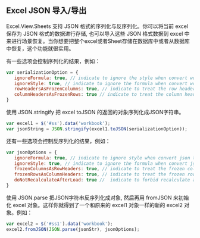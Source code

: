 ## Excel JSON 导入/导出
Excel.View.Sheets 支持 JSON 格式的序列化与反序列化。你可以将当前 excel 保存为 JSON 格式的数据进行存储, 也可以导入这些 JSON 格式数据到 excel 中来进行场景恢复。当你想要把整个excel或者Sheet存储在数据库中或者从数据库中恢复，这个功能就很实用。

有一些选项会控制序列化的结果，例如：
```JavaScript
var serializationOption = {
   ignoreFormula: true, // indicate to ignore the style when convert workbook to json, default value is false
   ignoreStyle: true, // indicate to ignore the formula when convert workbook to json, default value is false
   rowHeadersAsFrozenColumns: true, // indicate to treat the row headers as frozen columns when convert workbook to json, default value is false
   columnHeadersAsFrozenRows: true // indicate to treat the column headers as frozen rows when convert workbook to json, default value is false
}
```

使用 JSON.stringify 把 excel toJSON 的返回的对象序列化成JSON字符串。
```JavaScript
var excel1 = $('#ss').data('workbook');
var jsonString = JSON.stringify(excel1.toJSON(serializationOption)); 
```

还有一些选项会控制反序列化的结果，例如：
```JavaScript
var jsonOptions = {
   ignoreFormula: true, // indicate to ignore style when convert json to workbook, default value is false
   ignoreStyle: true, // indicate to ignore the formula when convert json to workbook, default value is false
   frozenColumnsAsRowHeaders: true, // indicate to treat the frozen columns as row headers when convert json to workbook, default value is false
   frozenRowsAsColumnHeaders: true, // indicate to treat the frozen rows as column headers when convert json to workbook, default value is false
   doNotRecalculateAfterLoad: true //  indicate to forbid recalculate after load the json, default value is false
}
```

使用 JSON.parse 把JSON字符串反序列化成对象, 然后再用 fromJSON 来初始化 excel 对象。这样你就得到了一个和原来的 excel1 对象一样的新的 excel2 对象。例如：
```JavaScript
var excel2 = $('#ss1').data('workbook'); 
excel2.fromJSON(JSON.parse(jsonStr), jsonOptions);
```